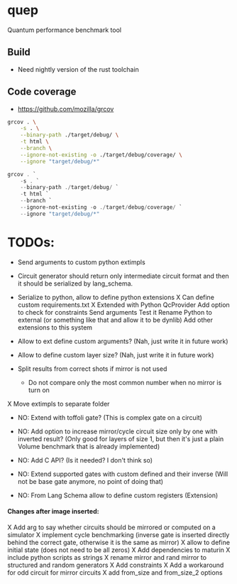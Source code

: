 # quep
Quantum performance benchmark tool

## Build
* Need nightly version of the rust toolchain

## Code coverage
* https://github.com/mozilla/grcov
```bash
grcov . \
    -s . \
    --binary-path ./target/debug/ \
    -t html \
    --branch \
    --ignore-not-existing -o ./target/debug/coverage/ \
    --ignore "target/debug/*"
```


```powershell
grcov . `
    -s . `
    --binary-path ./target/debug/ `
    -t html `
    --branch `
    --ignore-not-existing -o ./target/debug/coverage/ `
    --ignore "target/debug/*"
```

# TODOs:
* Send arguments to custom python extimpls

* Circuit generator should return only intermediate circuit format and then it should be serialized by lang_schema.

* Serialize to python, allow to define python extensions 
    X Can define custom requirements.txt
    X Extended with Python QcProvider
    Add option to check for constraints
    Send arguments
    Test it
    Rename Python to external (or something like that and allow it to be dynlib)
    Add other extensions to this system

* Allow to ext define custom arguments? (Nah, just write it in future work)

* Allow to define custom layer size? (Nah, just write it in future work)

* Split results from correct shots if mirror is not used
    * Do not compare only the most common number when no mirror is turn on

X Move extimpls to separate folder

* NO: Extend with toffoli gate? (This is complex gate on a circuit)

* NO: Add option to increase mirror/cycle circuit size only by one with inverted result?
  (Only good for layers of size 1, but then it's just a plain Volume benchmark that is already implemented)

* NO: Add C API? (Is it needed? I don't think so)

* NO: Extend supported gates with custom defined and their inverse
  (Will not be base gate anymore, no point of doing that)

* NO: From Lang Schema allow to define custom registers (Extension)


#### Changes after image inserted:
X Add arg to say whether circuits should be mirrored or computed on a simulator
X implement cycle benchmarking (inverse gate is inserted directly behind the correct gate, otherwise it is the same as mirror)
X allow to define initial state (does not need to be all zeros)
X Add dependencies to maturin
X include python scripts as strings
X rename mirror and rand mirror to structured and random generators
X Add constraints
X Add a workaround for odd circuit for mirror circuits
X add from_size and from_size_2 options
